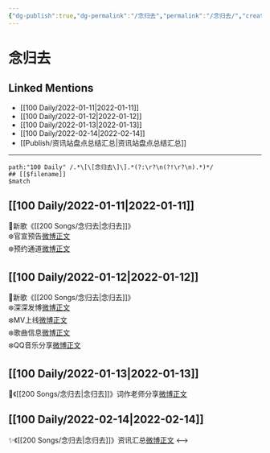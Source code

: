 ```yaml
---
{"dg-publish":true,"dg-permalink":"/念归去","permalink":"/念归去/","created":"2022-12-22T15:50:46.000+08:00","updated":"2023-04-10T15:41:08.000+08:00"}
---
```


# 念归去

## Linked Mentions
- [[100 Daily/2022-01-11\|2022-01-11]]
- [[100 Daily/2022-01-12\|2022-01-12]]
- [[100 Daily/2022-01-13\|2022-01-13]]
- [[100 Daily/2022-02-14\|2022-02-14]]
- [[Publish/资讯站盘点总结汇总\|资讯站盘点总结汇总]]


---

```expander
path:"100 Daily" /.*\[\[念归去\]\].*(?:\r?\n(?!\r?\n).*)*/
## [[$filename]]
$match
```
## [[100 Daily/2022-01-11\|2022-01-11]]
🌟新歌《[[200 Songs/念归去\|念归去]]》  
❄️官宣预告[微博正文](https://m.weibo.cn/6466290670/4724401842686890)  
❄️预约通道[微博正文](https://m.weibo.cn/6466290670/4724401482760579)
## [[100 Daily/2022-01-12\|2022-01-12]]
🌟新歌《[[200 Songs/念归去\|念归去]]》  
❄️深深发博[微博正文](https://m.weibo.cn/6466290670/4724762376934569)  
❄️MV上线[微博正文](https://m.weibo.cn/6466290670/4724760010819533)  
❄️歌曲信息[微博正文](https://m.weibo.cn/6466290670/4724764218495385)  
❄️QQ音乐分享[微博正文](https://m.weibo.cn/6466290670/4724759650109145)
## [[100 Daily/2022-01-13\|2022-01-13]]
🌟《[[200 Songs/念归去\|念归去]]》词作老师分享[微博正文](https://m.weibo.cn/6466290670/4725119622840600)
## [[100 Daily/2022-02-14\|2022-02-14]]
✨《[[200 Songs/念归去\|念归去]]》资讯汇总[微博正文](https://m.weibo.cn/6466290670/4736871366919986)
<-->